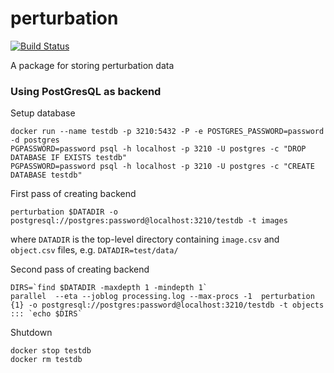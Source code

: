# perturbation

[![Build Status](https://travis-ci.org/0x00B1/persistence.svg?branch=master)](https://travis-ci.org/0x00B1/persistence)

A package for storing perturbation data

### Using PostGresQL as backend

Setup database

```
docker run --name testdb -p 3210:5432 -P -e POSTGRES_PASSWORD=password -d postgres
PGPASSWORD=password psql -h localhost -p 3210 -U postgres -c "DROP DATABASE IF EXISTS testdb"
PGPASSWORD=password psql -h localhost -p 3210 -U postgres -c "CREATE DATABASE testdb"
```

First pass of creating backend

```
perturbation $DATADIR -o  postgresql://postgres:password@localhost:3210/testdb -t images
```

where `DATADIR` is the top-level directory containing `image.csv` and `object.csv` files, e.g. `DATADIR=test/data/`

Second pass of creating backend

```
DIRS=`find $DATADIR -maxdepth 1 -mindepth 1`
parallel  --eta --joblog processing.log --max-procs -1  perturbation {1} -o postgresql://postgres:password@localhost:3210/testdb -t objects ::: `echo $DIRS`
```

Shutdown

```
docker stop testdb
docker rm testdb
```

